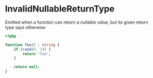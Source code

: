 # InvalidNullableReturnType

Emitted when a function can return a nullable value, but its given return type says otherwise

```php
<?php

function foo() : string {
    if (rand(0, 1)) {
        return "foo";
    }

    return null;
}
```
